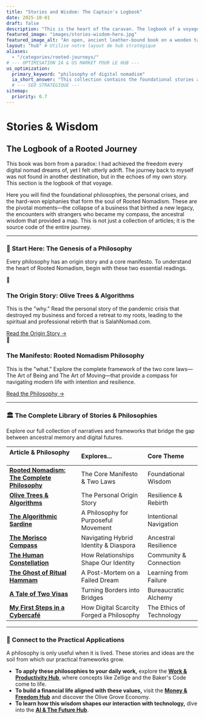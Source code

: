```yaml
---
title: "Stories and Wisdom: The Captain's Logbook"
date: 2025-10-01
draft: false
description: "This is the heart of the caravan. The logbook of a voyage from ancestral wisdom to digital horizons. Discover the foundational philosophies and personal stories that forged Rooted Nomadism."
featured_image: "images/stories-wisdom-hero.jpg"
featured_image_alt: "An open, ancient leather-bound book on a wooden table. From its pages, a glowing, intricate root system grows outwards, symbolizing how personal narratives are the living source of the Rooted Nomadism philosophy."
layout: "hub" # Utilise notre layout de hub stratégique
aliases:
  - "/categories/rooted-journeys/"
# --- OPTIMISATION IA & US MARKET POUR LE HUB ---
us_optimization:
  primary_keyword: "philosophy of digital nomadism"
  ia_short_answer: "This collection contains the foundational stories and philosophies of Rooted Nomadism, exploring how ancestral wisdom can provide a compass for modern digital life, resilience, and belonging."
  # --- SEO STRATÉGIQUE ---
sitemap:
  priority: 0.7
---
```


# Stories & Wisdom
## The Logbook of a Rooted Journey

This book was born from a paradox: I had achieved the freedom every digital nomad dreams of, yet I felt utterly adrift. The journey back to myself was not found in another destination, but in the echoes of my own story. This section is the logbook of that voyage.

Here you will find the foundational philosophies, the personal crises, and the hard-won epiphanies that form the soul of Rooted Nomadism. These are the pivotal moments—the collapse of a business that birthed a new legacy, the encounters with strangers who became my compass, the ancestral wisdom that provided a map. This is not just a collection of articles; it is the source code of the entire journey.

---

### 🧭 Start Here: The Genesis of a Philosophy

Every philosophy has an origin story and a core manifesto. To understand the heart of Rooted Nomadism, begin with these two essential readings.

<div class="framework-grid-highlight">
  <div class="framework-card-highlight">
    <div class="card-icon">🌳</div>
    <h3>The Origin Story: Olive Trees & Algorithms</h3>
    <p>This is the "why." Read the personal story of the pandemic crisis that destroyed my business and forced a retreat to my roots, leading to the spiritual and professional rebirth that is SalahNomad.com.</p>
    <a href="/stories-wisdom/olive-trees-and-algorithms/" class="btn-primary">Read the Origin Story &rarr;</a>
  </div>
  <div class="framework-card-highlight">
    <div class="card-icon">🧭</div>
    <h3>The Manifesto: Rooted Nomadism Philosophy</h3>
    <p>This is the "what." Explore the complete framework of the two core laws—The Art of Being and The Art of Moving—that provide a compass for navigating modern life with intention and resilience.</p>
    <a href="/stories-wisdom/rooted-nomadism-philosophy/" class="btn-secondary">Read the Philosophy &rarr;</a>
  </div>
</div>

---

### 🏛️ The Complete Library of Stories & Philosophies

Explore our full collection of narratives and frameworks that bridge the gap between ancestral memory and digital futures.

| Article & Philosophy &nbsp; &nbsp; &nbsp; &nbsp; &nbsp; &nbsp; &nbsp; &nbsp; | Explores... | Core Theme |
|:---|:---|:---|
| **[Rooted Nomadism: The Complete Philosophy](/stories-wisdom/rooted-nomadism-philosophy/)** | The Core Manifesto & Two Laws | Foundational Wisdom |
| **[Olive Trees & Algorithms](/stories-wisdom/olive-trees-and-algorithms/)** | The Personal Origin Story | Resilience & Rebirth |
| **[The Algorithmic Sardine](/stories-wisdom/algorithmic-sardine-philosophy/)** | A Philosophy for Purposeful Movement | Intentional Navigation |
| **[The Morisco Compass](/stories-wisdom/morisco-compass/)** | Navigating Hybrid Identity & Diaspora | Ancestral Resilience |
| **[The Human Constellation](/stories-wisdom/human-constellation/)** | How Relationships Shape Our Identity | Community & Connection |
| **[The Ghost of Ritual Hammam](/stories-wisdom/ghost-of-ritual-hammam/)** | A Post-Mortem on a Failed Dream | Learning from Failure |
| **[A Tale of Two Visas](/stories-wisdom/tale-of-two-visas/)** | Turning Borders into Bridges | Bureaucratic Alchemy |
| **[My First Steps in a Cybercafé](/stories-wisdom/cybercafe-digital-scarcity/)** | How Digital Scarcity Forged a Philosophy | The Ethics of Technology |

---

### 🔗 Connect to the Practical Applications

A philosophy is only useful when it is lived. These stories and ideas are the soil from which our practical frameworks grow.

- **To apply these philosophies to your daily work,** explore the **[Work & Productivity Hub](/work-productivity/)**, where concepts like Zellige and the Baker's Code come to life.
- **To build a financial life aligned with these values,** visit the **[Money & Freedom Hub](/money-freedom/)** and discover the Olive Grove Economy.
- **To learn how this wisdom shapes our interaction with technology,** dive into the **[AI & The Future Hub](/ai-future/)**.